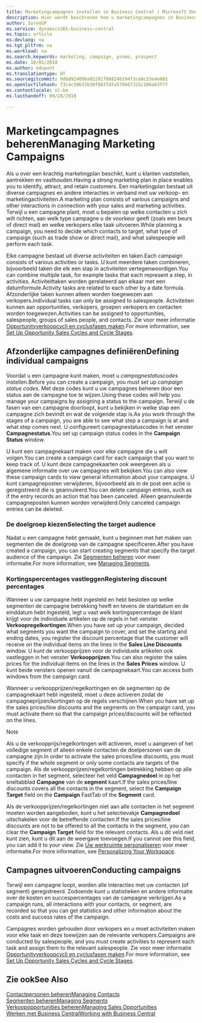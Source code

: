 ```yaml
---
title: Marketingcampagnes instellen in Business Central | Microsoft Docs
description: Hier wordt beschreven hoe u marketingcampagnes in Business Central instelt en uitvoert om prospects te vinden en aan te trekken en klanten vast te houden.
author: SorenGP
ms.service: dynamics365-business-central
ms.topic: article
ms.devlang: na
ms.tgt_pltfrm: na
ms.workload: na
ms.search.keywords: marketing, campaign, promo, prospect
ms.date: 10/01/2018
ms.author: edupont
ms.translationtype: HT
ms.sourcegitcommit: 9dbd92409ba02281f008246194f3ce0c53e4e001
ms.openlocfilehash: f3c4c50b33b39f083fdfa579b67325c106a63f77
ms.contentlocale: nl-be
ms.lasthandoff: 09/28/2018

---
```

# <a name="managing-marketing-campaigns"></a><span data-ttu-id="ea92d-103">Marketingcampagnes beheren</span><span class="sxs-lookup"><span data-stu-id="ea92d-103">Managing Marketing Campaigns</span></span>
<span data-ttu-id="ea92d-104">Als u over een krachtig marketingplan beschikt, kunt u klanten vaststellen, aantrekken en vasthouden.</span><span class="sxs-lookup"><span data-stu-id="ea92d-104">Having a strong marketing plan in place enables you to identify, attract, and retain customers.</span></span> <span data-ttu-id="ea92d-105">Een marketingplan bestaat uit diverse campagnes en andere interacties in verband met uw verkoop- en marketingactiviteiten.</span><span class="sxs-lookup"><span data-stu-id="ea92d-105">A marketing plan consists of various campaigns and other interactions in connection with your sales and marketing activities.</span></span> <span data-ttu-id="ea92d-106">Terwijl u een campagne plant, moet u bepalen op welke contacten u zich wilt richten, aan welk type campagne u de voorkeur geeft (zoals een beurs of direct mail) en welke verkopers elke taak uitvoeren.</span><span class="sxs-lookup"><span data-stu-id="ea92d-106">While planning a campaign, you need to decide which contacts to target, what type of campaign (such as trade show or direct mail), and what salespeople will perform each task.</span></span>

<span data-ttu-id="ea92d-107">Elke campagne bestaat uit diverse activiteiten en taken.</span><span class="sxs-lookup"><span data-stu-id="ea92d-107">Each campaign consists of various activities or tasks.</span></span> <span data-ttu-id="ea92d-108">U kunt meerdere taken combineren, bijvoorbeeld taken die elk een stap in activiteiten vertegenwoordigen.</span><span class="sxs-lookup"><span data-stu-id="ea92d-108">You can combine multiple task, for example tasks that each represent a step, in activities.</span></span> <span data-ttu-id="ea92d-109">Activiteittaken worden gerelateerd aan elkaar met een datumformule.</span><span class="sxs-lookup"><span data-stu-id="ea92d-109">Activity tasks are related to each other by a date formula.</span></span> <span data-ttu-id="ea92d-110">Afzonderlijke taken kunnen alleen worden toegewezen aan verkopers.</span><span class="sxs-lookup"><span data-stu-id="ea92d-110">Individual tasks can only be assigned to salespeople.</span></span> <span data-ttu-id="ea92d-111">Activiteiten kunnen aan opportunities, verkopers, groepen verkopers en contacten worden toegewezen.</span><span class="sxs-lookup"><span data-stu-id="ea92d-111">Activities can be assigned to opportunities, salespeople, groups of sales people, and contacts.</span></span> <span data-ttu-id="ea92d-112">Zie voor meer informatie [Opportunityverkoopcycli en cyclusfasen maken](marketing-how-setup-opportunity-sales-cycles-stages.md).</span><span class="sxs-lookup"><span data-stu-id="ea92d-112">For more information, see [Set Up Opportunity Sales Cycles and Cycle Stages](marketing-how-setup-opportunity-sales-cycles-stages.md).</span></span>

## <a name="defining-individual-campaigns"></a><span data-ttu-id="ea92d-113">Afzonderlijke campagnes definiëren</span><span class="sxs-lookup"><span data-stu-id="ea92d-113">Defining individual campaigns</span></span>
<span data-ttu-id="ea92d-114">Voordat u een campagne kunt maken, moet u *campagnestatuscodes* instellen.</span><span class="sxs-lookup"><span data-stu-id="ea92d-114">Before you can create a campaign, you must set up *campaign status codes*.</span></span> <span data-ttu-id="ea92d-115">Met deze codes kunt u uw campagnes beheren door een status aan de campagne toe te wijzen.</span><span class="sxs-lookup"><span data-stu-id="ea92d-115">Using these codes will help you manage your campaigns by assigning a status to the campaign.</span></span> <span data-ttu-id="ea92d-116">Terwijl u de fasen van een campagne doorloopt, kunt u bekijken in welke stap een campagne zich bevindt en wat de volgende stap is.</span><span class="sxs-lookup"><span data-stu-id="ea92d-116">As you work through the stages of a campaign, you are able to see what step a campaign is at and what step comes next.</span></span> <span data-ttu-id="ea92d-117">U configureert campagnestatuscodes in het venster **Campagnestatus**.</span><span class="sxs-lookup"><span data-stu-id="ea92d-117">You set up campaign status codes in the **Campaign Status** window.</span></span>

<span data-ttu-id="ea92d-118">U kunt een campagnekaart maken voor elke campagne die u wilt volgen.</span><span class="sxs-lookup"><span data-stu-id="ea92d-118">You can create a campaign card for each campaign that you want to keep track of.</span></span> <span data-ttu-id="ea92d-119">U kunt deze campagnekaarten ook weergeven als u algemene informatie over uw campagnes wilt bekijken.</span><span class="sxs-lookup"><span data-stu-id="ea92d-119">You can also view these campaign cards to view general information about your campaigns.</span></span>
<span data-ttu-id="ea92d-120">U kunt campagneposten verwijderen, bijvoorbeeld als in de post een actie is geregistreerd die is geannuleerd.</span><span class="sxs-lookup"><span data-stu-id="ea92d-120">You can delete campaign entries, such as if the entry records an action that has been canceled.</span></span> <span data-ttu-id="ea92d-121">Alleen geannuleerde campagneposten kunnen worden verwijderd.</span><span class="sxs-lookup"><span data-stu-id="ea92d-121">Only canceled campaign entries can be deleted.</span></span>

### <a name="selecting-the-target-audience"></a><span data-ttu-id="ea92d-122">De doelgroep kiezen</span><span class="sxs-lookup"><span data-stu-id="ea92d-122">Selecting the target audience</span></span>
<span data-ttu-id="ea92d-123">Nadat u een campagne hebt gemaakt, kunt u beginnen met het maken van segmenten die de doelgroep van de campagne specificeren.</span><span class="sxs-lookup"><span data-stu-id="ea92d-123">After you have created a campaign, you can start creating segments that specify the target audience of the campaign.</span></span> <span data-ttu-id="ea92d-124">Zie [Segmenten beheren](marketing-segments.md) voor meer informatie.</span><span class="sxs-lookup"><span data-stu-id="ea92d-124">For more information, see [Managing Segments](marketing-segments.md).</span></span>

### <a name="registering-discount-percentages"></a><span data-ttu-id="ea92d-125">Kortingspercentages vastleggen</span><span class="sxs-lookup"><span data-stu-id="ea92d-125">Registering discount percentages</span></span>
<span data-ttu-id="ea92d-126">Wanneer u uw campagne hebt ingesteld en hebt besloten op welke segmenten de campagne betrekking heeft en tevens de startdatum en de einddatum hebt ingesteld, legt u vast welk kortingspercentage de klant krijgt voor de individuele artikelen op de regels in het venster **Verkoopregelkortingen**.</span><span class="sxs-lookup"><span data-stu-id="ea92d-126">When you have set up your campaign, decided what segments you want the campaign to cover, and set the starting and ending dates, you register the discount percentage that the customer will receive on the individual items on the lines in the **Sales Line Discounts** window.</span></span> <span data-ttu-id="ea92d-127">U kunt de verkoopprijzen voor de individuele artikelen ook vastleggen in het venster **Verkoopprijzen**.</span><span class="sxs-lookup"><span data-stu-id="ea92d-127">You can also register the sales prices for the individual items on the lines in the **Sales Prices** window.</span></span> <span data-ttu-id="ea92d-128">U kunt beide vensters openen vanuit de campagnekaart.</span><span class="sxs-lookup"><span data-stu-id="ea92d-128">You can access both windows from the campaign card.</span></span>

 <span data-ttu-id="ea92d-129">Wanneer u verkoopprijzen/regelkortingen en de segmenten op de campagnekaart hebt ingesteld, moet u deze activeren zodat de campagneprijzen/kortingen op de regels verschijnen.</span><span class="sxs-lookup"><span data-stu-id="ea92d-129">When you have set up the sales prices/line discounts and the segments on the campaign card, you must activate them so that the campaign prices/discounts will be reflected on the lines.</span></span>

> [!NOTE]  
>   <span data-ttu-id="ea92d-130">Als u de verkoopprijs/regelkortingen wilt activeren, moet u aangeven of het volledige segment of alleen enkele contacten de doelpersonen van de campagne zijn.</span><span class="sxs-lookup"><span data-stu-id="ea92d-130">In order to activate the sales prices/line discounts, you must specify if the whole segment or only some contacts are targets of the campaign.</span></span> <span data-ttu-id="ea92d-131">Als de verkoopprijzen/regelkortingen betrekking hebben op alle contacten in het segment, selecteer het veld **Campagnedoel** in op het sneltabblad **Campagne** van de **segment** kaart.</span><span class="sxs-lookup"><span data-stu-id="ea92d-131">If the sales prices/line discounts covers all the contacts in the segment, select the **Campaign Target** field on the **Campaign** FastTab of the **Segment** card.</span></span>

<span data-ttu-id="ea92d-132">Als de verkoopprijzen/regelkortingen niet aan alle contacten in het segment moeten worden aangeboden, kunt u het selectievakje **Campagnedoel** uitschakelen voor de betreffende contacten.</span><span class="sxs-lookup"><span data-stu-id="ea92d-132">If the sales prices/line discounts are not to be offered to all the contacts in the segment, you can clear the **Campaign Target** field for the relevant contacts.</span></span> <span data-ttu-id="ea92d-133">Als u dit veld niet kunt zien, kunt u dit aan de weergave toevoegen.</span><span class="sxs-lookup"><span data-stu-id="ea92d-133">If you cannot see this field, you can add it to your view.</span></span> <span data-ttu-id="ea92d-134">Zie [Uw werkruimte personaliseren](ui-personalization-user.md) voor meer informatie.</span><span class="sxs-lookup"><span data-stu-id="ea92d-134">For more information, see [Personalizing Your Workspace](ui-personalization-user.md).</span></span>

## <a name="conducting-campaigns"></a><span data-ttu-id="ea92d-135">Campagnes uitvoeren</span><span class="sxs-lookup"><span data-stu-id="ea92d-135">Conducting campaigns</span></span>
<span data-ttu-id="ea92d-136">Terwijl een campagne loopt, worden alle interacties met uw contacten (of segment) geregistreerd. Zodoende kunt u statistieken en andere informatie over de kosten en succespercentages van de campagne verkrijgen.</span><span class="sxs-lookup"><span data-stu-id="ea92d-136">As a campaign runs, all interactions with your contacts, or segment, are recorded so that you can get statistics and other information about the costs and success rates of the campaign.</span></span>

<span data-ttu-id="ea92d-137">Campagnes worden gehouden door verkopers en u moet activiteiten maken voor elke taak en deze toewijzen aan de relevante verkopers.</span><span class="sxs-lookup"><span data-stu-id="ea92d-137">Campaigns are conducted by salespeople, and you must create activities to represent each task and assign them to the relevant salespeople.</span></span> <span data-ttu-id="ea92d-138">Zie voor meer informatie [Opportunityverkoopcycli en cyclusfasen maken](marketing-how-setup-opportunity-sales-cycles-stages.md).</span><span class="sxs-lookup"><span data-stu-id="ea92d-138">For more information, see [Set Up Opportunity Sales Cycles and Cycle Stages](marketing-how-setup-opportunity-sales-cycles-stages.md).</span></span>

## <a name="see-also"></a><span data-ttu-id="ea92d-139">Zie ook</span><span class="sxs-lookup"><span data-stu-id="ea92d-139">See Also</span></span>
[<span data-ttu-id="ea92d-140">Contactpersonen beheren</span><span class="sxs-lookup"><span data-stu-id="ea92d-140">Managing Contacts</span></span>](marketing-contacts.md)  
[<span data-ttu-id="ea92d-141">Segmenten beheren</span><span class="sxs-lookup"><span data-stu-id="ea92d-141">Managing Segments</span></span>](marketing-segments.md)  
[<span data-ttu-id="ea92d-142">Verkoopopportunities beheren</span><span class="sxs-lookup"><span data-stu-id="ea92d-142">Managing Sales Opportunities</span></span>](marketing-manage-sales-opportunities.md)  
[<span data-ttu-id="ea92d-143">Werken met Business Central</span><span class="sxs-lookup"><span data-stu-id="ea92d-143">Working with Business Central</span></span>](ui-work-product.md)  

